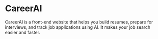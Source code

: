 # CareerAI
CareerAI is a front-end website that helps you build resumes, prepare for interviews, and track job applications using AI. It makes your job search easier and faster.
